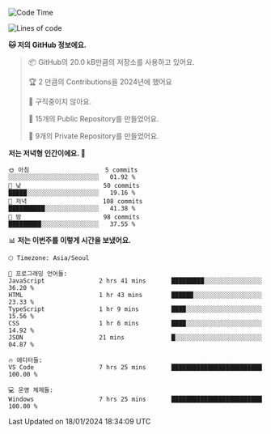   <!--START_SECTION:waka-->
![Code Time](http://img.shields.io/badge/Code%20Time-336%20hrs%2050%20mins-blue)

![Lines of code](https://img.shields.io/badge/%EC%A0%80%EB%8A%94%20%EC%97%AC%ED%83%9C%EA%B9%8C%EC%A7%80%20-178.2%20thousand%20%EC%A4%84%EC%9D%98%20%EC%BD%94%EB%93%9C%EB%A5%BC%20%EC%9E%91%EC%84%B1%ED%96%88%EC%96%B4%EC%9A%94.-blue)

**🐱 저의 GitHub 정보에요.** 

> 📦 GitHub의 20.0 kB만큼의 저장소를 사용하고 있어요. 
 > 
> 🏆 2 만큼의 Contributions을 2024년에 했어요
 > 
> 🚫 구직중이지 않아요.
 > 
> 📜 15개의 Public Repository를 만들었어요. 
 > 
> 🔑 9개의 Private Repository를 만들었어요. 
 > 
**저는 저녁형 인간이에요. 🦉** 

```text
🌞 아침                     5 commits           ░░░░░░░░░░░░░░░░░░░░░░░░░   01.92 % 
🌆 낮　                     50 commits          █████░░░░░░░░░░░░░░░░░░░░   19.16 % 
🌃 저녁                     108 commits         ██████████░░░░░░░░░░░░░░░   41.38 % 
🌙 밤　                     98 commits          █████████░░░░░░░░░░░░░░░░   37.55 % 
```


📊 **저는 이번주를 이렇게 시간을 보냈어요.** 

```text
🕑︎ Timezone: Asia/Seoul

💬 프로그래밍 언어들: 
JavaScript               2 hrs 41 mins       █████████░░░░░░░░░░░░░░░░   36.20 % 
HTML                     1 hr 43 mins        ██████░░░░░░░░░░░░░░░░░░░   23.33 % 
TypeScript               1 hr 9 mins         ████░░░░░░░░░░░░░░░░░░░░░   15.56 % 
CSS                      1 hr 6 mins         ████░░░░░░░░░░░░░░░░░░░░░   14.92 % 
JSON                     21 mins             █░░░░░░░░░░░░░░░░░░░░░░░░   04.87 % 

🔥 에디터들: 
VS Code                  7 hrs 25 mins       █████████████████████████   100.00 % 

💻 운영 체제들: 
Windows                  7 hrs 25 mins       █████████████████████████   100.00 % 
```


 Last Updated on 18/01/2024 18:34:09 UTC
<!--END_SECTION:waka-->
